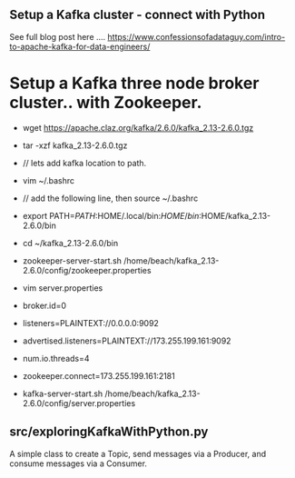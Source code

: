 ## Setup a Kafka cluster - connect with Python ##

See full blog post here .... https://www.confessionsofadataguy.com/intro-to-apache-kafka-for-data-engineers/

# Setup a Kafka three node broker cluster.. with Zookeeper. #

- wget https://apache.claz.org/kafka/2.6.0/kafka_2.13-2.6.0.tgz
- tar -xzf kafka_2.13-2.6.0.tgz
- // lets add kafka location to path.
- vim ~/.bashrc
- // add the following line, then source ~/.bashrc
- export PATH=$PATH:$HOME/.local/bin:$HOME/bin:$HOME/kafka_2.13-2.6.0/bin

- cd ~/kafka_2.13-2.6.0/bin
- zookeeper-server-start.sh /home/beach/kafka_2.13-2.6.0/config/zookeeper.properties

- vim server.properties
- broker.id=0
- listeners=PLAINTEXT://0.0.0.0:9092
- advertised.listeners=PLAINTEXT://173.255.199.161:9092

- num.io.threads=4
- zookeeper.connect=173.255.199.161:2181

- kafka-server-start.sh /home/beach/kafka_2.13-2.6.0/config/server.properties

## src/exploringKafkaWithPython.py ##
A simple class to create a Topic, send messages via a Producer, and consume messages via a Consumer.





